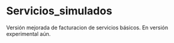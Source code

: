 # Servicios_simulados
Versión mejorada de facturacion de servicios básicos. En versión experimental aún.
